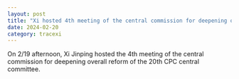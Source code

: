 ```yaml
---
layout: post
title: "Xi hosted 4th meeting of the central commission for deepening overall reform"
date: 2024-02-20
category: tracexi
---
```


On 2/19 afternoon, Xi Jinping hosted the 4th meeting of the central commission for deepening overall reform of the 20th CPC central committee.

